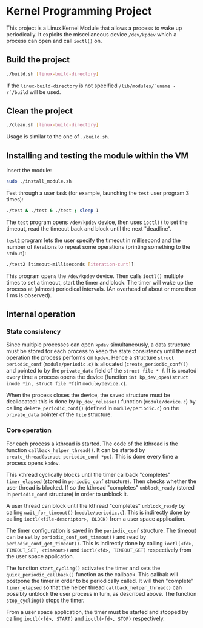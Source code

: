 # Kernel Programming Project

This project is a Linux Kernel Module that allows a process to wake up periodically. It exploits the miscellaneous device `/dev/kpdev` which a process can open and call `ioctl()` on.

## Build the project
```bash
./build.sh [linux-build-directory]
```
If the `linux-build-directory` is not specified ``/lib/modules/`uname -r`/build`` will be used.

## Clean the project
```bash
./clean.sh [linux-build-directory]
```
Usage is similar to the one of `./build.sh`.

## Installing and testing the module within the VM

Insert the module:
```bash
sudo ./install_module.sh
```
Test through a user task (for example, launching the `test` user program 3 times):
```bash
./test & ./test & ./test ; sleep 1
```
The `test` program opens `/dev/kpdev` device, then uses `ioctl()` to set the timeout, read the timeout back and block until the next "deadline".

`test2` program lets the user specify the timeout in millisecond and the number of iterations to repeat some operations (printing something to the `stdout`):
```bash
./test2 [timeout-milliseconds [iteration-cunt]]
```
This program opens the `/dev/kpdev` device. Then calls `ioctl()` multiple times to set a timeout, start the timer and block. The timer will wake up the process at (almost) periodical intervals. (An overhead of about or more then 1 ms is observed).

## Internal operation

### State consistency
Since multiple processes can open `kpdev` simultaneously, a data structure
must be stored for each process to keep the state consistency
until the next operation the process performs on `kpdev`. Hence a structure
`struct periodic_conf` (`module/periodic.c`) is allocated
(`create_periodic_conf()`) and pointed to
by the `private_data` field of the `struct file * f`. It is created
every time a process opens the device
(function `int kp_dev_open(struct inode *in, struct file *f)`in `module/device.c`).

When the process closes the device, the saved structure must be deallocated:
this is done by `kp_dev_release()` function (`module/device.c`)
by calling `delete_periodic_conf()` (defined in `module/periodic.c`)
on the `private_data` pointer of the `file` structure.

### Core operation
For each process a kthread is started. The code of the kthread is the function
`callback_helper_thread()`. It can be started
by `create_thread(struct periodic_conf *pc)`. This is done every time a process
opens `kpdev`.

This kthread cyclically blocks until the timer callback
"completes" `timer_elapsed` (stored in `periodic_conf` structure).
Then checks whether the user thread is blocked.
If so the kthread "completes" `unblock_ready`
(stored in `periodic_conf` structure) in order to unblock it.

A user thread can block until the kthread "completes" `unblock_ready`
by calling `wait_for_timeout()` (`module/periodic.c`). This is indirectly done
by calling `ioctl(<file-descriptor>, BLOCK)` from a user space application.

The timer configuration is saved in the `periodic_conf` structure.
The timeout can be set by `periodic_conf_set_timeout()` and read by
`periodic_conf_get_timeout()`. This is indirectly done by calling
`ioctl(<fd>, TIMEOUT_SET, <timeout>)` and `ioctl(<fd>, TIMEOUT_GET)` respectively
from the user space application.

The function `start_cycling()` activates the timer
and sets the `quick_periodic_callback()` function as the callback.
This callbak will postpone the timer in order to be periodically called.
It will then "complete" `timer_elapsed` so that the helper thread
`callback_helper_thread()` can possibly unblock the user process in turn,
as described above. The function `stop_cycling()` stops the timer.

From a user space application, the timer must be started and stopped
by calling `ioctl(<fd>, START)` and `ioctl(<fd>, STOP)` respectively.